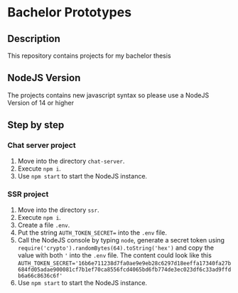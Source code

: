 # Bachelor Prototypes

## Description

This repository contains projects for my bachelor thesis

## NodeJS Version

The projects contains new javascript syntax so please use a NodeJS Version of 14 or higher

## Step by step

### Chat server project

1. Move into the directory `chat-server`.
1. Execute `npm i`.
1. Use `npm start` to start the NodeJS instance.


### SSR project

1. Move into the directory `ssr`.
1. Execute `npm i`.
1. Create a file `.env`.
1. Put the string `AUTH_TOKEN_SECRET=` into the `.env` file.
1. Call the NodeJS console by typing `node`, generate a secret token using `require('crypto').randomBytes(64).toString('hex')` and copy the value with both `'` into the `.env` file. The content could look like this `AUTH_TOKEN_SECRET='16b6e711238d7fa0ae9e9eb28c6297d18eeffa17340fa27b684fd05adae900081cf7b1ef70ca8556fcd4065bd6fb774de3ec023df6c33ad9ffdb6a66c8636c6f'`
1. Use `npm start` to start the NodeJS instance.
